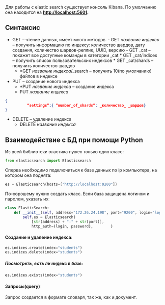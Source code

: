 Для работы с elastic search существует консоль Kibana. По умолчанию она находится на [**http://localhost:5601**](http://localhost:5601).

## Синтаксис
+ GET – чтение данных, имеет много методов.
	- GET _название индекса_ – получить информацию по индексу: количество шардов, дату создания, количество шардов-реплик, UUID, версию
	- GET _cat – покажет все доступные команды в категории _cat
		* GET _cat/indices – получить список пользовательских индексов
		* GET _cat/shards – получить количество шардов
	* *GET _название индекса_/_search – получить 10(по умолчанию) файлов в индексе
+ PUT – создание нового индекса
	* *PUT _название индекса_ – создание индекса
	* PUT _название индекса_
~~~json
{
          “settings”:{ “number_of_shards”: _количество_ _шардов}
}
~~~
+ DELETE – удаление индекса
	* DELETE _название индекса_

## Взаимодействие с БД при помощи Python
Из всей библиотеки эластика нужен только один класс:
~~~python
from elasticsearch import Elasticsearch
~~~
Сперва необходимо подключиться к базе данных по ip компьютера, на котором она поднята:
~~~python
es = Elasticsearch(hosts=["http://localhost:9200"])
~~~
По-хорошему нужно создать класс. Если база защищена логином и паролем, указать их:
~~~python
class ElasticSearch:  
    def __init__(self, address="172.26.24.198", port="9200", login="login", password="password"):  
        self.es = Elasticsearch(  
            [str(address) + ":" + str(port)],            
            http_auth=(login, password),        )
~~~
#### Создание и удаление индекса:
~~~python
es.indices.create(index="students")
es.indices.delete(index="students")
~~~
##### Посмотреть, есть ли индекс в базе:
~~~python
es.indices.exists(index="students")
~~~
#### Запросы(query)
Запрос создается в формате словаря, так же, как и документ.